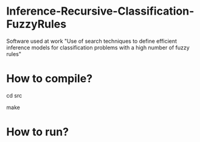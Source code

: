 # Inference-Recursive-Classification-FuzzyRules
Software used at work "Use of search techniques to define efficient inference models for classification problems with a high number of fuzzy rules"

# How to compile?

cd src

make

# How to run?
